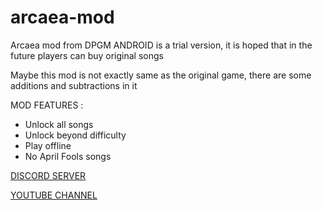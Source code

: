 # arcaea-mod
Arcaea mod from DPGM ANDROID is a trial version, it is hoped that in the future players can buy original songs

Maybe this mod is not exactly same as the original game, there are some additions and subtractions in it

MOD FEATURES :
- Unlock all songs
- Unlock beyond difficulty
- Play offline
- No April Fools songs

[DISCORD SERVER](https://dsc.gg/dpgm-android)

[YOUTUBE CHANNEL](https://youtube.com/@DPGM?feature=shared)
